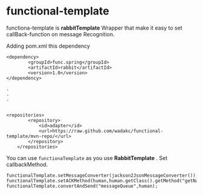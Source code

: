 # functional-template

functiona-template is __rabbitTemplate__ Wrapper that make it easy to set callBack-function on message Recognition.

Adding pom.xml this dependency 
```
<dependency>
		<groupId>func.spring</groupId>
		<artifactId>rabbit</artifactId>
		<version>1.0</version>
</dependency>

.
.
.


<repositories>
		<repository>
			<id>adapter</id>
			<url>https://raw.github.com/wadakc/functional-template/mvn-repo/</url>
		</repository>
	</repositories>
```

You can use `functionaTemplate` as you use __RabbitTemplate__ . 
Set callbackMethod.
```
functionalTemplate.setMessageConverter(jackson2JsonMessageConverter());
functionalTemplate.setACKMethod(human,human.getClass().getMethod("getName"));
functionalTemplate.convertAndSend("messageQueue",human);
```
